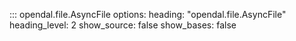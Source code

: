 ::: opendal.file.AsyncFile
    options:
      heading: "opendal.file.AsyncFile"
      heading_level: 2
      show_source: false
      show_bases: false
